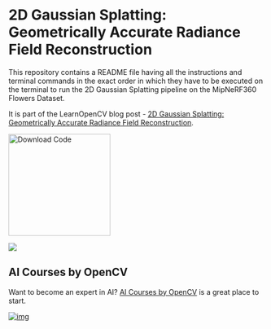 # 2D Gaussian Splatting: Geometrically Accurate Radiance Field Reconstruction

This repository contains a README file having all the instructions and terminal commands in the exact order in which they have to be executed on the terminal to run the 2D Gaussian Splatting pipeline on the MipNeRF360 Flowers Dataset.


It is part of the LearnOpenCV blog post - [2D Gaussian Splatting: Geometrically Accurate Radiance Field Reconstruction](https://learnopencv.com/2d-gaussian-splatting-2dgs/).

[<img src="https://learnopencv.com/wp-content/uploads/2022/07/download-button-e1657285155454.png" alt="Download Code" width="200">](https://www.dropbox.com/scl/fo/oy5zhzy9e9i016mwn92i3/AEULzHEPjMIXMSEJY1mpsxk?rlkey=8x00lkalt0qmdsx1pqy2o0k6p&st=0m8feof4&dl=1)

![](https://learnopencv.com/wp-content/uploads/2025/10/2D-Gaussian-Splatting-FImage.jpg)


## AI Courses by OpenCV

Want to become an expert in AI? [AI Courses by OpenCV](https://opencv.org/courses/) is a great place to start.

[![img](https://learnopencv.com/wp-content/uploads/2023/01/AI-Courses-By-OpenCV-Github.png)](https://opencv.org/courses/)